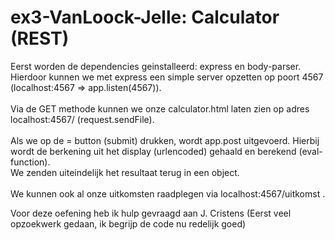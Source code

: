 # ex3-VanLoock-Jelle: Calculator (REST)

Eerst worden de dependencies geinstalleerd: express en body-parser. <br>
Hierdoor kunnen we met express een simple server opzetten op poort 4567 (localhost:4567 => app.listen(4567)). <br>
<br>
Via de GET methode kunnen we onze calculator.html laten zien op adres localhost:4567/ (request.sendFile). <br>
<br>
Als we op de = button (submit) drukken, wordt app.post uitgevoerd. Hierbij wordt de berkening uit het display (urlencoded) gehaald en berekend
(eval-function).<br>
We zenden uiteindelijk het resultaat terug in een object. <br>
<br>
We kunnen ook al onze uitkomsten raadplegen via localhost:4567/uitkomst . 

Voor deze oefening heb ik hulp gevraagd aan J. Cristens (Eerst veel opzoekwerk gedaan, ik begrijp de code nu redelijk goed)

